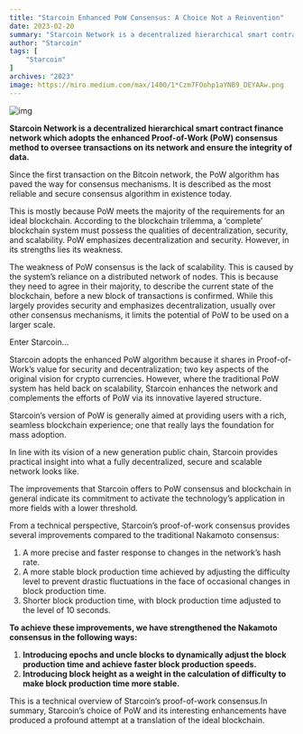 ```yaml
---
title: "Starcoin Enhanced PoW Consensus: A Choice Not a Reinvention"
date: 2023-02-20
summary: "Starcoin Network is a decentralized hierarchical smart contract finance network which adopts the enhanced Proof-of-Work (PoW) consensus..."
author: "Starcoin"
tags: [
    "Starcoin"
]
archives: "2023"
image: https://miro.medium.com/max/1400/1*Czm7FOohp1aYNB9_DEYAAw.png
---
```


![img](https://miro.medium.com/max/1400/1*Czm7FOohp1aYNB9_DEYAAw.png)

**Starcoin Network is a decentralized hierarchical smart contract finance network which adopts the enhanced Proof-of-Work (PoW) consensus method to oversee transactions on its network and ensure the integrity of data.**

Since the first transaction on the Bitcoin network, the PoW algorithm has paved the way for consensus mechanisms. It is described as the most reliable and secure consensus algorithm in existence today.

This is mostly because PoW meets the majority of the requirements for an ideal blockchain. According to the blockchain trilemma, a ‘complete’ blockchain system must possess the qualities of decentralization, security, and scalability. PoW emphasizes decentralization and security. However, in its strengths lies its weakness.

The weakness of PoW consensus is the lack of scalability. This is caused by the system’s reliance on a distributed network of nodes. This is because they need to agree in their majority, to describe the current state of the blockchain, before a new block of transactions is confirmed. While this largely provides security and emphasizes decentralization, usually over other consensus mechanisms, it limits the potential of PoW to be used on a larger scale.

Enter Starcoin…

Starcoin adopts the enhanced PoW algorithm because it shares in Proof-of-Work’s value for security and decentralization; two key aspects of the original vision for crypto currencies. However, where the traditional PoW system has held back on scalability, Starcoin enhances the network and complements the efforts of PoW via its innovative layered structure.

Starcoin’s version of PoW is generally aimed at providing users with a rich, seamless blockchain experience; one that really lays the foundation for mass adoption.

In line with its vision of a new generation public chain, Starcoin provides practical insight into what a fully decentralized, secure and scalable network looks like.

The improvements that Starcoin offers to PoW consensus and blockchain in general indicate its commitment to activate the technology’s application in more fields with a lower threshold.

From a technical perspective, Starcoin’s proof-of-work consensus provides several improvements compared to the traditional Nakamoto consensus:

1. A more precise and faster response to changes in the network’s hash rate.
2. A more stable block production time achieved by adjusting the difficulty level to prevent drastic fluctuations in the face of occasional changes in block production time.
3. Shorter block production time, with block production time adjusted to the level of 10 seconds.

**To achieve these improvements, we have strengthened the Nakamoto consensus in the following ways:**

1. **Introducing epochs and uncle blocks to dynamically adjust the block production time and achieve faster block production speeds.**
2. **Introducing block height as a weight in the calculation of difficulty to make block production time more stable.**

This is a technical overview of Starcoin’s proof-of-work consensus.In summary, Starcoin’s choice of PoW and its interesting enhancements have produced a profound attempt at a translation of the ideal blockchain.